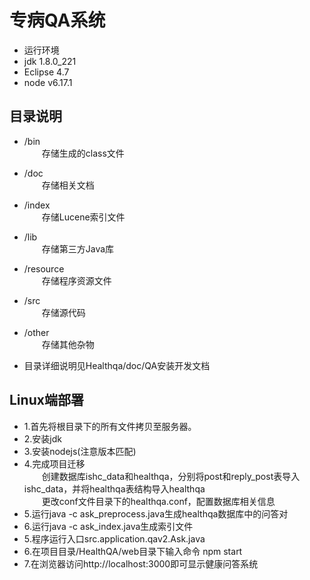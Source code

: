 专病QA系统
=========
* 运行环境
* jdk 1.8.0_221
* Eclipse 4.7
* node v6.17.1

## 目录说明<br>
- /bin<br>
	　　存储生成的class文件

- /doc<br>
	　　存储相关文档

- /index<br>
	　　存储Lucene索引文件

- /lib<br>
	　　存储第三方Java库

- /resource<br>
	　　存储程序资源文件

- /src<br>
	　　存储源代码

- /other<br>
	　　存储其他杂物<br>
* 目录详细说明见Healthqa/doc/QA安装开发文档

## Linux端部署

- 1.首先将根目录下的所有文件拷贝至服务器。
- 2.安装jdk
- 3.安装nodejs(注意版本匹配)
- 4.完成项目迁移<br>
　　创建数据库ishc_data和healthqa，分别将post和reply_post表导入ishc_data，并将healthqa表结构导入healthqa<br>
　　更改conf文件目录下的healthqa.conf，配置数据库相关信息<br>
- 5.运行java -c ask_preprocess.java生成healthqa数据库中的问答对
- 6.运行java -c ask_index.java生成索引文件
- 5.程序运行入口src.application.qav2.Ask.java
- 6.在项目目录/HealthQA/web目录下输入命令 npm start
- 7.在浏览器访问http://localhost:3000即可显示健康问答系统


